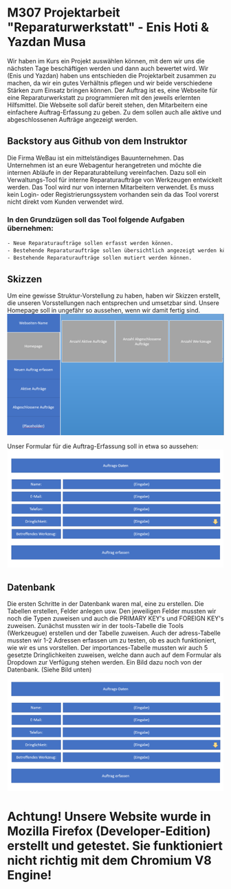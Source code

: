 # M307 Projektarbeit "Reparaturwerkstatt" - Enis Hoti & Yazdan Musa
Wir haben im Kurs ein Projekt auswählen können, mit dem wir uns die nächsten Tage beschäftigen werden und dann auch bewertet wird. Wir (Enis und Yazdan) haben uns entschieden die Projektarbeit zusammen zu machen, da wir ein gutes Verhältnis pflegen und wir beide verschiedene Stärken zum Einsatz bringen können.
Der Auftrag ist es, eine Webseite für eine Reparaturwerkstatt zu programmieren mit den jeweils erlernten Hilfsmittel. Die Webseite soll dafür bereit stehen, den Mitarbeitern eine einfachere Auftrag-Erfassung zu geben. Zu dem sollen auch alle aktive und abgeschlossenen Aufträge angezeigt werden.


## Backstory aus Github von dem Instruktor

Die Firma WeBau ist ein mittelständiges Bauunternehmen. Das Unternehmen ist an eure Webagentur herangetreten und möchte die internen Abläufe in der Reparaturabteilung vereinfachen. Dazu soll ein Verwaltungs-Tool für interne Reparaturaufträge von Werkzeugen entwickelt werden. Das Tool wird nur von internen Mitarbeitern verwendet. Es muss kein Login- oder Registrierungssystem vorhanden sein da das Tool vorerst nicht direkt vom Kunden verwendet wird.

### In den Grundzügen soll das Tool folgende Aufgaben übernehmen:
```bash
- Neue Reparaturaufträge sollen erfasst werden können.
- Bestehende Reparaturaufträge sollen übersichtlich angezeigt werden können.
- Bestehende Reparaturaufträge sollen mutiert werden können.
```
## Skizzen
Um eine gewisse Struktur-Vorstellung zu haben, haben wir Skizzen erstellt, die unseren Vorsstellungen nach entsprechen und umsetzbar sind.
Unsere Homepage soll in ungefähr so aussehen, wenn wir damit fertig sind.
![alt text](https://github.com/Zayden16/uk307-ehym/blob/master/documentation/Homepage.PNG "Logo Title Text 1")

Unser Formular für die Auftrag-Erfassung soll in etwa so aussehen:
![alt text](https://raw.githubusercontent.com/Zayden16/uk307-ehym/master/documentation/Formular.PNG "Logo Title Text 1")

## Datenbank
Die ersten Schritte in der Datenbank waren mal, eine zu erstellen. Die Tabellen erstellen, Felder anlegen usw. Den jeweiligen Felder mussten wir noch die Typen zuweisen und auch die PRIMARY KEY's und FOREIGN KEY's zuweisen. 
Zunächst mussten wir in der tools-Tabelle die Tools (Werkzeugue) erstellen und der Tabelle zuweisen.
Auch der adress-Tabelle mussten wir 1-2 Adressen erfassen um zu testen, ob es auch funktioniert, wie wir es uns vorstellen.
Der importances-Tabelle mussten wir auch 5 gesetzte Dringlichkeiten zuweisen, welche dann auch auf dem Formular als Dropdown zur Verfügung stehen werden. Ein Bild dazu noch von der Datenbank. (Siehe Bild unten)
![alt text](https://raw.githubusercontent.com/Zayden16/uk307-ehym/master/documentation/Formular.PNG "Logo Title Text 1")


# Achtung! Unsere Website wurde in Mozilla Firefox (Developer-Edition) erstellt und getestet. Sie funktioniert nicht richtig mit dem Chromium V8 Engine!


